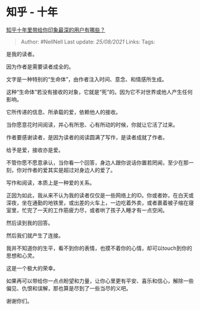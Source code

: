 # 知乎 - 十年
[知乎十年里带给你印象最深的用户有哪些？](https://www.zhihu.com/question/439145843/answer/1678697055)

> Author: #NellNell 
Last update: *25/08/2021* 
Links:
Tags:   

是我的读者。

因为作者是需要读者成全的。

文字是一种特别的“生命体”，由作者注入时间、意念、和情感所生成。

这种“生命体”若没有接收的对象，它就是“死”的。因为它不对世界或他人产生任何影响。

它所传递的信息、所承载的爱，依赖他人的接收。

当你愿意花时间阅读，并心有所思、心有所动的时候，你就让它活了过来。

作者要感谢读者，是因为读者的阅读圆满了写作，是读者成就了作者。

给予是爱，接收亦是爱。

 不管你愿不愿意承认，当你看一个回答，身边人跟你说话你置若罔闻，至少在那一刻，你对作者的爱其实是超过对身边人的爱了。

  

  

写作和阅读，本质上是一种爱的关系。

正因为如此，我从来不认为我的读者仅仅是一些网络上的ID。你或者妳，在白天或深夜，坐在通勤的地铁里，或出差的火车上，一边吃着外卖，或者裹着被子缩在寝室里，忙完了一天的工作筋疲力尽，或者哄了孩子入睡才有一点空闲。

然后读到我的回答。

然后我们就产生了连接。

我并不知道你的生平，看不到你的表情，也摸不着你的心情，却可以touch到你的思想和心灵。

这是一个极大的荣幸。

如果再可以带给你一点点盼望和力量，让你心里更有平安、喜乐和信心，解除一些偏见、仇恨和误解，那也算是尽到了一些当尽的义吧。

  

  

谢谢你们。

  
  



  


